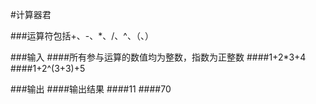 #计算器君

###运算符包括+、-、*、/、^、（、）

###输入
####所有参与运算的数值均为整数，指数为正整数
####1+2*3+4
####1+2^(3+3)+5

###输出
####输出结果
####11
####70